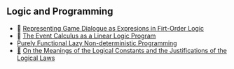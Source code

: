 ## Logic and Programming

* :scroll: [Representing Game Dialogue as Expresions in Firt-Order Logic](representing-game-dialogue-as-expressions-in-first-order-logic.pdf)
* :scroll: [The Event Calculus as a Linear Logic Program](event-calculus.txt)
* [Purely Functional Lazy Non-deterministic Programming](http://citeseerx.ist.psu.edu/viewdoc/summary?doi=10.1.1.148.524)
* [:scroll:](on-the-meanings-of-the-logical-constants.pdf) [On the Meanings of the Logical Constants and the Justifications of the Logical Laws](http://www.pps.univ-paris-diderot.fr/~saurin/Enseignement/LMFI/articles/Martin-Lof83.pdf)

